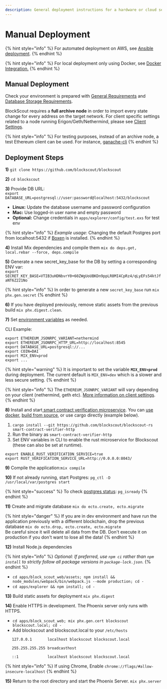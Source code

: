 ```yaml
---
description: General deployment instructions for a hardware or cloud services environment
---
```


# Manual Deployment

{% hint style="info" %}
For automated deployment on AWS, see [Ansible deployment](../ansible-deployment/).
{% endhint %}

{% hint style="info" %}
For local deployment only using Docker, see [Docker Integration.](../information-and-settings/docker-integration-local-use-only.md)
{% endhint %}

## Manual Deployment

Check your environment is prepared with [General Requirements](../information-and-settings/requirements.md) and [Database Storage Requirements](../information-and-settings/database-storage-requirements.md).

BlockScout requires a **full archive node** in order to import every state change for every address on the target network. For client specific settings related to a node running Erigon/Geth/Nethermind, please see [Client Settings](../information-and-settings/client-settings.md).

{% hint style="info" %}
For testing purposes, instead of an archive node, a test Ethereum client can be used. For instance, [ganache-cli](https://github.com/trufflesuite/ganache-cli)
{% endhint %}

## Deployment Steps

**1)** `git clone https://github.com/blockscout/blockscout`

**2)** `cd blockscout`

**3)** Provide DB URL:\
`export DATABASE_URL=postgresql://user:password@localhost:5432/blockscout`

* **Linux:** Update the database username and password configuration
* **Mac:** Use logged-in user name and empty password
* **Optional:** Change credentials in `apps/explorer/config/test.exs` for test env

{% hint style="info" %}
_Example usage:_ Changing the default Postgres port from localhost:5432 if [Boxen](https://github.com/boxen/boxen) is installed.
{% endhint %}

**4)** Install Mix dependencies and compile them `mix do deps.get, local.rebar --force, deps.compile`

**5)** Generate a new secret\_key\_base for the DB by setting a corresponding ENV var:\
`export SECRET_KEY_BASE=VTIB3uHDNbvrY0+60ZWgUoUBKDn9ppLR8MI4CpRz4/qLyEFs54ktJfaNT6Z221No`

{% hint style="info" %}
In order to generate a new `secret_key_base` run `mix phx.gen.secret`
{% endhint %}

**6)** If you have deployed previously, remove static assets from the previous build `mix phx.digest.clean`.

**7)** Set [environment variables](../information-and-settings/env-variables.md) as needed.

CLI Example:

```
export ETHEREUM_JSONRPC_VARIANT=nethermind
export ETHEREUM_JSONRPC_HTTP_URL=http://localhost:8545
export DATABASE_URL=postgresql://...
export COIN=DAI
export MIX_ENV=prod
export ... 
```

{% hint style="warning" %}
It is important to set the variable **`MIX_ENV=prod`** during deployment. The current default is `MIX_ENV=dev` which is a slower and less secure setting.
{% endhint %}

{% hint style="info" %}
The `ETHEREUM_JSONRPC_VARIANT` will vary depending on your client (nethermind, geth etc). [More information on client settings](../information-and-settings/client-settings.md).
{% endhint %}

**8)** Install and start[ smart contract verification microservice](../information-and-settings/smart-contract-verification.md). You can [use docker](https://github.com/blockscout/blockscout-rs/tree/main/smart-contract-verifier#using-docker), [build from source](https://github.com/blockscout/blockscout-rs/tree/main/smart-contract-verifier#building-from-source), or use cargo directly (example below).

1. `cargo install --git https://github.com/blockscout/blockscout-rs smart-contract-verifier-http`
2. Run the binary as `smart-contract-verifier-http`
3. Set ENV variables in CLI to enable the rust microservice for Blockscout (these can also be set at runtime).

```
export ENABLE_RUST_VERIFICATION_SERVICE=true
export RUST_VERIFICATION_SERVICE_URL=http://0.0.0.0:8043/
```

**9)** Compile the application:`mix compile`

**10)** If not already running, start Postgres: `pg_ctl -D /usr/local/var/postgres start`

{% hint style="success" %}
To check [postgres status](https://www.postgresql.org/docs/9.6/app-pg-isready.html): `pg_isready`
{% endhint %}

**11)** Create and migrate database `mix do ecto.create, ecto.migrate`

{% hint style="danger" %}
If you are in dev environment and have run the application previously with a different blockchain, drop the previous database `mix do ecto.drop, ecto.create, ecto.migrate`\
Be careful since it will delete all data from the DB. Don't execute it on production if you don't want to lose all the data!
{% endhint %}

**12)** Install Node.js dependencies

{% hint style="info" %}
_Optional: If preferred, use `npm ci` rather than `npm install` to strictly follow all package versions in `package-lock.json`._
{% endhint %}

* `cd apps/block_scout_web/assets; npm install && node_modules/webpack/bin/webpack.js --mode production; cd -`
* `cd apps/explorer && npm install; cd -`

**13)** Build static assets for deployment `mix phx.digest`

**14)** Enable HTTPS in development. The Phoenix server only runs with HTTPS.

* `cd apps/block_scout_web; mix phx.gen.cert blockscout blockscout.local; cd -`
* Add blockscout and blockscout.local to your `/etc/hosts`

```
   127.0.0.1       localhost blockscout blockscout.local

   255.255.255.255 broadcasthost

   ::1             localhost blockscout blockscout.local
```

{% hint style="info" %}
If using Chrome, Enable `chrome://flags/#allow-insecure-localhost`
{% endhint %}

**15)** Return to the root directory and start the Phoenix Server. `mix phx.server`

##
